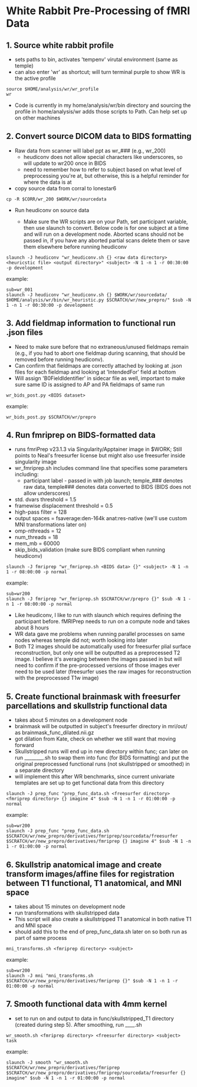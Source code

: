 # White Rabbit Pre-Processing of fMRI Data
## 1. Source white rabbit profile
* sets paths to bin, activates 'tempenv' virutal environment (same as temple)
* can also enter 'wr' as shortcut; will turn terminal purple to show WR is the active profile
```
source $HOME/analysis/wr/wr_profile
wr
```
* Code is currently in my home/analysis/wr/bin directory and sourcing the profile in home/analysis/wr adds those scripts to Path. Can help set up on other machines
## 2. Convert source DICOM data to BIDS formatting
* Raw data from scanner will label ppt as wr_### (e.g., wr_200)
  * heudiconv does not allow special characters like underscores, so will update to wr200 once in BIDS
  * need to remember how to refer to subject based on what level of preprocessing you're at, but otherwise, this is a helpful reminder for where the data is at 
* copy source data from corral to lonestar6
```
cp -R $CORR/wr_200 $WORK/wr/sourcedata

```
* Run heudiconv on source data

  * Make sure the WR scripts are on your Path, set participant variable, then use slaunch to convert. Below code is for one subject at a time and will run on a development node.
Aborted scans should not be passed in, if you have any aborted partial scans delete them or save them elsewhere before running heudiconv
```
slaunch -J heudiconv "wr_heudiconv.sh {} <raw data directory> <heuricstic file> <output directory>" <subject> -N 1 -n 1 -r 00:30:00 -p development
```
example:
```
sub=wr_001
slaunch -J heudiconv "wr_heudiconv.sh {} $WORK/wr/sourcedata/ $HOME/analysis/wr/bin/wr_heuristic.py $SCRATCH/wr/new_prepro/" $sub -N 1 -n 1 -r 00:30:00 -p development
```
## 3. Add fieldmap information to functional run .json files
* Need to make sure before that no extraneous/unused fieldmaps remain (e.g., if you had to abort one fieldmap during scanning, that should be removed before running heudiconv).
* Can confirm that fieldmaps are correctly attached by looking at .json files for each fieldmap and looking at 'IntendedFor' field at bottom
* Will assign 'B0FieldIdentifier' in sidecar file as well, important to make sure same ID is assigned to AP and PA fieldmaps of same run
```
wr_bids_post.py <BIDS dataset>
```
example:
```
wr_bids_post.py $SCRATCH/wr/prepro
```

## 4. Run fmriprep on BIDS-formatted data
* runs fmriPrep v23.1.3 via Singularity/Apptainer image in $WORK; Still points to Neal's freesurfer license but might also use freesurfer inside singularity image
* wr_fmriprep.sh includes command line that specifies some parameters including:
  * participant label - passed in with job launch; temple_### denotes raw data, temple### denotes data converted to BIDS (BIDS does not allow underscores)
 * std. dvars threshold = 1.5
 * framewise displacement threshold = 0.5
 * high-pass filter = 128
 * output spaces = fsaverage:den-164k anat:res-native (we'll use custom MNI transformations later on)
 * omp-nthreads = 12
 * num_threads = 18
 * mem_mb = 60000
 * skip_bids_validation (make sure BIDS compliant when running heudiconv)
```
slaunch -J fmriprep "wr_fmriprep.sh <BIDS data> {}" <subject> -N 1 -n 1 -r 08:00:00 -p normal
```
example:
```
sub=wr200
slaunch -J fmriprep "wr_fmriprep.sh $SCRATCH/wr/prepro {}" $sub -N 1 -n 1 -r 08:00:00 -p normal
```
* Like heudiconv, I like to run with slaunch which requires defining the participant before. fMRIPrep needs to run on a compute node and takes about 8 hours
 * WR data gave me problems when running parallel processes on same nodes whereas temple did not; worth looking into later  
* Both T2 images should be automatically used for freesurfer plial surface reconstruction, but only one will be outputted as a preprocessed T2 image. I believe it's averaging between the images passed in but will need to confirm if the pre-processed versions of those images ever need to be used later (freesurfer uses the raw images for reconstruction with the preprocessed T1w image)

## 5. Create functional brainmask with freesurfer parcellations and skullstrip functional data
* takes about 5 minutes on a development node
* brainmask will be outputted in subject's freesurfer directory in mri/out/ as brainmask_func_dilated.nii.gz
 * got dilation from Kate, check on whether we still want that moving forward
* Skullstripped runs will end up in new directory within func; can later on run ________.sh to swap them into func (for BIDS formatting) and put the original preprocessed functional runs (not skullstripped or smoothed) in a separate directory
 * will implement this after WR benchmarks, since current univariate templates are set up to get functional data from this directory 
```
slaunch -J prep_func "prep_func_data.sh <freesurfer directory> <fmriprep directory> {} imagine 4" $sub -N 1 -n 1 -r 01:00:00 -p normal
```
example:
```
sub=wr200
slaunch -J prep_func "prep_func_data.sh $SCRATCH/wr/new_prepro/derivatives/fmriprep/sourcedata/freesurfer $SCRATCH/wr/new_prepro/derivatives/fmriprep {} imagine 4" $sub -N 1 -n 1 -r 01:00:00 -p normal
```
## 6. Skullstrip anatomical image and create transform images/affine files for registration between T1 functional, T1 anatomical, and MNI space
* takes about 15 minutes on development node
* run transformations with skullstripped data
* This script will also create a skullstripped T1 anatomical in both native T1 and MNI space
* should add this to the end of prep_func_data.sh later on so both run as part of same process
```
mni_transforms.sh <fmriprep directory> <subject>
```
example:
```
sub=wr200
slaunch -J mni "mni_transforms.sh $SCRATCH/wr/new_prepro/derivatives/fmriprep {}" $sub -N 1 -n 1 -r 01:00:00 -p normal
```
## 7. Smooth functional data with 4mm kernel
* set to run on and output to data in func/skullstripped_T1 directory (created during step 5). After smoothing, run ____.sh
```
wr_smooth.sh <fmriprep directory> <freesurfer directory> <subject> task
```
example:
```
slaunch -J smooth "wr_smooth.sh $SCRATCH/wr/new_prepro/derivatives/fmriprep $SCRATCH/wr/new_prepro/derivatives/fmriprep/sourcedata/freesurfer {} imagine" $sub -N 1 -n 1 -r 01:00:00 -p normal
```









